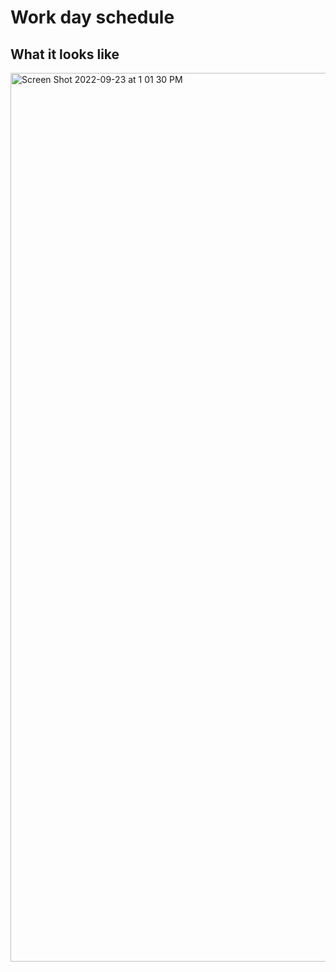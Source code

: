 # Work day schedule

## What it looks like
<img width="1422" alt="Screen Shot 2022-09-23 at 1 01 30 PM" src="https://user-images.githubusercontent.com/109887336/192014311-4ec5249a-3141-4b4b-a468-264771723a7e.png">
